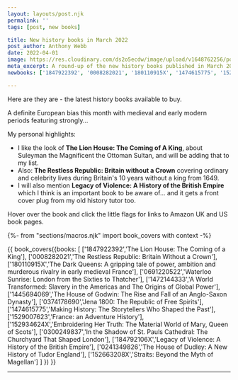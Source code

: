 ```yaml
---
layout: layouts/post.njk
permalink: ''
tags: [post, new books]

title: New history books in March 2022 
post_author: Anthony Webb
date: 2022-04-01
image: https://res.cloudinary.com/ds2o5ecdw/image/upload/v1648762256/posts/March2022newbooks.jpg
meta_excerpt: A round-up of the new history books published in March 2022 in the UK
newbooks: ['1847922392', '0008282021', '180110915X', '1474615775', '152934624X', '152663208X']

---
```

Here are they are - the latest history books available to buy.

A definite European bias this month with medieval and early modern periods featuring strongly...

My personal highlights:

- I like the look of __The Lion House: The Coming of A King__, about Suleyman the Magnificent the Ottoman Sultan, and will be adding that to my list.
- Also: __The Restless Republic: Britain without a Crown__ covering ordinary and celebrity lives during Britain's 10 years without a king from 1649.
- I will also mention __Legacy of Violence: A History of the British Empire__ which I think is an important book to be aware of... and it gets a front cover plug from my old history tutor too.

Hover over the book and click the little flags for links to Amazon UK and US book pages.

{%- from "sections/macros.njk" import book_covers with context -%}

{{ book_covers({books: [
['1847922392','The Lion House: The Coming of a King'],
['0008282021','The Restless Republic: Britain Without a Crown'],
['180110915X','The Dark Queens: A gripping tale of power, ambition and murderous rivalry in early medieval France'],
['0691220522','Waterloo Sunrise: London from the Sixties to Thatcher'],
['1472144333','A World Transformed: Slavery in the Americas and The Origins of Global Power'],
['1445694069','The House of Godwin: The Rise and Fall of an Anglo-Saxon Dynasty'],
['0374178690','Jena 1800: The Republic of Free Spirits'],
['1474615775','Making History: The Storytellers Who Shaped the Past'],
['1529007623','France: an Adventure History'],
['152934624X','Embroidering Her Truth: The Material World of Mary, Queen of Scots'],
['0300249837','In the Shadow of St. Pauls Cathedral: The Churchyard That Shaped London'],
['184792106X','Legacy of Violence: A History of the British Empire'],
['0241349826','The House of Dudley: A New History of Tudor England'],
['152663208X','Straits: Beyond the Myth of Magellan']
]
}) }}

<hr>